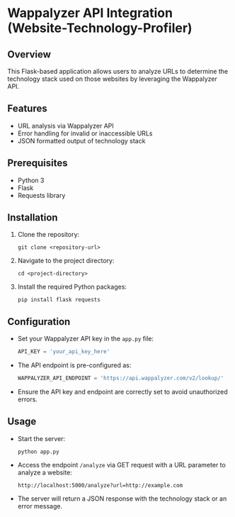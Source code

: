 # Wappalyzer API Integration (Website-Technology-Profiler)

## Overview
This Flask-based application allows users to analyze URLs to determine the technology stack used on those websites by leveraging the Wappalyzer API.

## Features
- URL analysis via Wappalyzer API
- Error handling for invalid or inaccessible URLs
- JSON formatted output of technology stack

## Prerequisites
- Python 3
- Flask
- Requests library

## Installation
1. Clone the repository:
   ```
   git clone <repository-url>
   ```
2. Navigate to the project directory:
   ```
   cd <project-directory>
   ```
3. Install the required Python packages:
   ```
   pip install flask requests
   ```

## Configuration
- Set your Wappalyzer API key in the `app.py` file:
  ```python
  API_KEY = 'your_api_key_here'
  ```
- The API endpoint is pre-configured as:
  ```python
  WAPPALYZER_API_ENDPOINT = 'https://api.wappalyzer.com/v2/lookup/'
  ```
- Ensure the API key and endpoint are correctly set to avoid unauthorized errors.

## Usage
- Start the server:
  ```
  python app.py
  ```
- Access the endpoint `/analyze` via GET request with a URL parameter to analyze a website:
  ```
  http://localhost:5000/analyze?url=http://example.com
  ```
- The server will return a JSON response with the technology stack or an error message.
